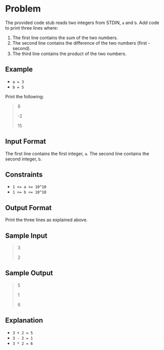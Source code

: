 # Problem

The provided code stub reads two integers from STDIN, `a`  and `b`. Add code to print three lines where:

1. The first line contains the sum of the two numbers.
2. The second line contains the difference of the two numbers (first - second).
3. The third line contains the product of the two numbers.

## Example

- `a = 3`
- `b = 5`

Print the following:

> 8
>
> -2
>
> 15

## Input Format

The first line contains the first integer, `a`.
The second line contains the second integer, `b`.

## Constraints

- `1 <= a <= 10^10`
- `1 <= b <= 10^10`

## Output Format

Print the three lines as explained above.

## Sample Input

> 3
>
> 2

## Sample Output

> 5
>
> 1
>
> 6


## Explanation

- `3 + 2 = 5`
- `3 - 2 = 1`
- `3 * 2 = 6`